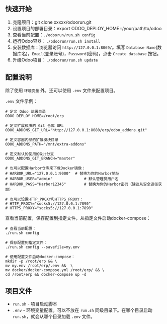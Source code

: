 ## 快速开始

1. 克隆项目：git clone xxxxx/odoorun.git
2. 设置项目的部署目录：export ODOO_DEPLOY_HOME=/your/path/to/odoo
3. 查看当前配置：`./odoorun/run.sh config`
4. 运行Odoo容器：`./odoorun/run.sh install`
5. 安装数据库：浏览器访问 `http://127.0.0.1:8069/`。填写 `Database Name`(数据库名)，`Email`(登录账号)，`Password`(密码)，点击 `Create database` 按钮。
6. 升级Odoo项目：`./odoorun/run.sh update`


## 配置说明

除了使用 `环境变量` 外，还可以使用 `.env` 文件来配置项目。

`.env` 文件示例：

```
# 定义 Odoo 部署目录
ODOO_DEPLOY_HOME=/root/erp

# 定义扩展模块的 Git 仓库 URL
ODOO_ADDONS_GIT_URL="http://127.0.0.1:8080/erp/odoo_addons.git"

# 定义容器内部的扩展模块目录
ODOO_ADDONS_PATH="/mnt/extra-addons"

# 定义默认的使用的Git分支
ODOO_ADDONS_GIT_BRANCH="master"

# 也可以配置Harbor仓库来下载Docker镜像：
# HARBOR_URL="127.0.0.1:9000"  # 替换为你的Harbor地址
# HARBOR_USER="admin"              # 默认管理员用户名
# HARBOR_PASS="Harbor12345"        # 替换为你的Harbor密码（建议从安全途径获取）

# 也可以设置HTTP_PROXY和HTTPS_PROXY：
# HTTP_PROXY="socks5://127.0.0.1:7890"
# HTTPS_PROXY="socks5://127.0.0.1:7890"
```

查看当前配置，保存配置到指定文件，从指定文件启动docker-compose：

```shell
# 查看当前配置：
./run.sh config

# 保存配置到指定文件：
./run.sh config --savefile=my.env

# 使用配置文件启动docker-compose：
mkdir -p /root/erp && \
mv my.env /root/erp/.env &&  \
mv docker/docker-compose.yml /root/erp/ && \
cd /root/erp && docker-compose up -d
```

## 项目文件

- `run.sh` - 项目启动脚本
- `.env` - 环境变量配置。可以不放在 `run.sh` 同级目录下。在哪个目录启动 `run.sh`，就会从哪个目录加载 `.env` 文件。
